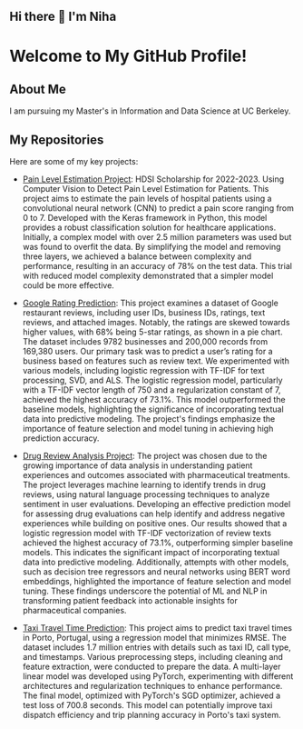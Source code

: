## Hi there 👋 I'm Niha

# Welcome to My GitHub Profile!

## About Me
I am pursuing my Master's in Information and Data Science at UC Berkeley. 

## My Repositories
Here are some of my key projects:

- [Pain Level Estimation Project](https://github.com/niha-m584/2022-2023_HDSI_Project): HDSI Scholarship for 2022-2023. Using Computer Vision to Detect Pain Level Estimation for Patients. This project aims to estimate the pain levels of hospital patients using a convolutional neural network (CNN) to predict a pain score ranging from 0 to 7. Developed with the Keras framework in Python, this model provides a robust classification solution for healthcare applications. Initially, a complex model with over 2.5 million parameters was used but was found to overfit the data. By simplifying the model and removing three layers, we achieved a balance between complexity and performance, resulting in an accuracy of 78% on the test data. This trial with reduced model complexity demonstrated that a simpler model could be more effective.
  
- [Google Rating Prediction](https://github.com/niha-m584/google_rating_prediction): This project examines a dataset of Google restaurant reviews, including user IDs, business IDs, ratings, text reviews, and attached images. Notably, the ratings are skewed towards higher values, with 68% being 5-star ratings, as shown in a pie chart. The dataset includes 9782 businesses and 200,000 records from 169,380 users. Our primary task was to predict a user’s rating for a business based on features such as review text. We experimented with various models, including logistic regression with TF-IDF for text processing, SVD, and ALS. The logistic regression model, particularly with a TF-IDF vector length of 750 and a regularization constant of 7, achieved the highest accuracy of 73.1%. This model outperformed the baseline models, highlighting the significance of incorporating textual data into predictive modeling. The project's findings emphasize the importance of feature selection and model tuning in achieving high prediction accuracy.
  
- [Drug Review Analysis Project](https://github.com/niha-m584/DrugReviewAnalysisProject): The project was chosen due to the growing importance of data analysis in understanding patient experiences and outcomes associated with pharmaceutical treatments. The project leverages machine learning to identify trends in drug reviews, using natural language processing techniques to analyze sentiment in user evaluations. Developing an effective prediction model for assessing drug evaluations can help identify and address negative experiences while building on positive ones. Our results showed that a logistic regression model with TF-IDF vectorization of review texts achieved the highest accuracy of 73.1%, outperforming simpler baseline models. This indicates the significant impact of incorporating textual data into predictive modeling. Additionally, attempts with other models, such as decision tree regressors and neural networks using BERT word embeddings, highlighted the importance of feature selection and model tuning. These findings underscore the potential of ML and NLP in transforming patient feedback into actionable insights for pharmaceutical companies.

- [Taxi Travel Time Prediction](https://github.com/niha-m584/kaggle_competition_sp23): This project aims to predict taxi travel times in Porto, Portugal, using a regression model that minimizes RMSE. The dataset includes 1.7 million entries with details such as taxi ID, call type, and timestamps. Various preprocessing steps, including cleaning and feature extraction, were conducted to prepare the data. A multi-layer linear model was developed using PyTorch, experimenting with different architectures and regularization techniques to enhance performance. The final model, optimized with PyTorch's SGD optimizer, achieved a test loss of 700.8 seconds. This model can potentially improve taxi dispatch efficiency and trip planning accuracy in Porto's taxi system.






